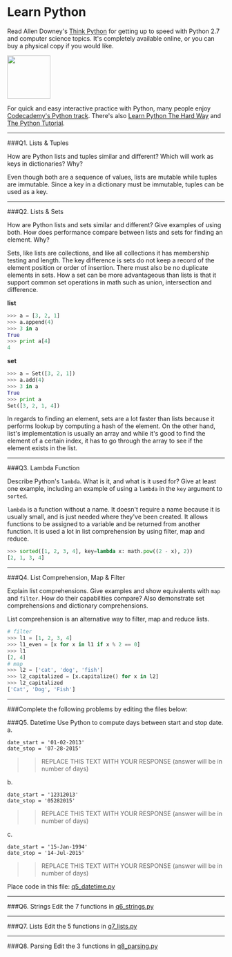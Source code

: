 # Learn Python

Read Allen Downey's [Think Python](http://www.greenteapress.com/thinkpython/) for getting up to speed with Python 2.7 and computer science topics. It's completely available online, or you can buy a physical copy if you would like.

<a href="http://www.greenteapress.com/thinkpython/"><img src="img/think_python.png" style="width: 100px;" target="_blank"></a>

For quick and easy interactive practice with Python, many people enjoy [Codecademy's Python track](http://www.codecademy.com/en/tracks/python). There's also [Learn Python The Hard Way](http://learnpythonthehardway.org/book/) and [The Python Tutorial](https://docs.python.org/2/tutorial/).

---

###Q1. Lists &amp; Tuples

How are Python lists and tuples similar and different? Which will work as keys in dictionaries? Why?

Even though both are a sequence of values, lists are mutable while tuples are immutable.
Since a key in a dictionary must be immutable, tuples can be used as a key.

---

###Q2. Lists &amp; Sets

How are Python lists and sets similar and different? Give examples of using both. How does performance compare between lists and sets for finding an element. Why?

Sets, like lists are collections, and like all collections it has membership testing and length. The key difference
is sets do not keep a record of the element position or order of insertion. There must also be no duplicate
elements in sets. How a set can be more advantageous than lists is that it support common
set operations in math such as union, intersection and difference.

**list**
```python
>>> a = [3, 2, 1]
>>> a.append(4)
>>> 3 in a
True
>>> print a[4]
4
```
**set**
```python
>>> a = Set([3, 2, 1])
>>> a.add(4)
>>> 3 in a
True
>>> print a
Set([3, 2, 1, 4])
```

In regards to finding an element, sets are a lot faster than lists because it performs
lookup by computing a hash of the element. On the other hand, list's implementation is
usually an array and while it's good to find the element of a certain index, it has to
go through the array to see if the element exists in the list.

---

###Q3. Lambda Function

Describe Python's `lambda`. What is it, and what is it used for? Give at least one example, including an example of using a `lambda` in the `key` argument to `sorted`.

`lambda` is a function without a name. It doesn't require a name because it is usually small, and is just needed where they've been created. It allows functions to be assigned to a variable and be returned from another function. It is used a lot in list comprehension by using filter, map and reduce.

```Python
>>> sorted([1, 2, 3, 4], key=lambda x: math.pow((2 - x), 2))
[2, 1, 3, 4]
```
---

###Q4. List Comprehension, Map &amp; Filter

Explain list comprehensions. Give examples and show equivalents with `map` and `filter`. How do their capabilities compare? Also demonstrate set comprehensions and dictionary comprehensions.

List comprehension is an alternative way to filter, map and reduce lists.

```python
# filter
>>> l1 = [1, 2, 3, 4]
>>> l1_even = [x for x in l1 if x % 2 == 0]
>>> l1
[2, 4]
# map
>>> l2 = ['cat', 'dog', 'fish']
>>> l2_capitalized = [x.capitalize() for x in l2]
>>> l2_capitalized
['Cat', 'Dog', 'Fish']
```

---

###Complete the following problems by editing the files below:

###Q5. Datetime
Use Python to compute days between start and stop date.   
a.  

```
date_start = '01-02-2013'    
date_stop = '07-28-2015'
```

>> REPLACE THIS TEXT WITH YOUR RESPONSE (answer will be in number of days)

b.  
```
date_start = '12312013'  
date_stop = '05282015'  
```

>> REPLACE THIS TEXT WITH YOUR RESPONSE (answer will be in number of days)

c.  
```
date_start = '15-Jan-1994'      
date_stop = '14-Jul-2015'  
```

>> REPLACE THIS TEXT WITH YOUR RESPONSE  (answer will be in number of days)

Place code in this file: [q5_datetime.py](python/q5_datetime.py)

---

###Q6. Strings
Edit the 7 functions in [q6_strings.py](python/q6_strings.py)

---

###Q7. Lists
Edit the 5 functions in [q7_lists.py](python/q7_lists.py)

---

###Q8. Parsing
Edit the 3 functions in [q8_parsing.py](python/q8_parsing.py)
